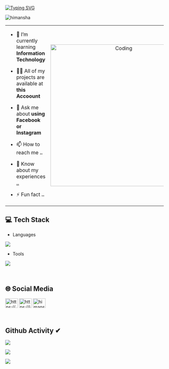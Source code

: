 [![Typing SVG](https://readme-typing-svg.herokuapp.com?size=32&vCenter=true&width=760&lines=Hi+%F0%9F%91%8B%2C+I'm+Himansha+Kuruppuge;From+Matara,+Sri+Lanka.;(UG)+SLIIT+Campus)](https://git.io/typing-svg)

<p align="left"> <img src="https://komarev.com/ghpvc/?username=himansha1&label=Profile%20views&color=0e75b6&style=flat" alt="himansha" /> </p>


<table align="center">
<tr border="none">
<td width="50%" align="left">
  
- 🌱 I’m currently learning **Information Technology**

- 👨‍💻 All of my projects are available at **this Accoount**

- 💬 Ask me about **using Facebook or Instagram**

- 📫 How to reach me **..**

- 📄 Know about my experiences [..](..)

- ⚡ Fun fact **..**

</td>
<td width="50%" align="center">

  <img align="center" alt="Coding" width="450" src="https://repository-images.githubusercontent.com/588181932/e36ec678-7984-4cdd-8e4c-a3932772ff8e">

  </td>
</tr>
</table>

## 💻 Tech Stack
- Languages
<p align="left">
  <a href="https://skillicons.dev">
    <img src="https://skillicons.dev/icons?i=c,html,java,mysql,dart,flutter,py,javascript,mongodb,express,php,react,nodejs,scala,spring,css," />
  </a>
</p>

- Tools
<p align="left">
  <a href="https://skillicons.dev">
    <img src="https://skillicons.dev/icons?i=git,powershell,arduino,autocad,figma,linux,idea,ps,au,pr,vscode,androidstudio,eclipse,postman,selenium,docker,discord,qt,r,visualstudio,wordpress" />
  </a>
</p>
<br/>

## 🌐 Social Media
<p align="left">
<a href="https://www.facebook.com/" target="blank"><img align="center" src="https://raw.githubusercontent.com/rahuldkjain/github-profile-readme-generator/master/src/images/icons/Social/facebook.svg" alt="https://www.facebook.com/" height="30" width="40" /></a>
<a href="https://instagram.com/" target="blank"><img align="center" src="https://raw.githubusercontent.com/rahuldkjain/github-profile-readme-generator/master/src/images/icons/Social/instagram.svg" alt="https://instagram.com/" height="30" width="40" /></a>
<a href="https://www.linkedin.com/in/himansha-kuruppuge-648083315/" target="blank"><img align="center" src="https://github.com/Scar1109/skill-icons/blob/main/icons/LinkedIn.svg" alt="himansha kuruppuge" height="30" width="40" /></a>
</p>
<br/>

## Github Activity ✔
![](https://github-profile-summary-cards.vercel.app/api/cards/profile-details?username=himansha1&theme=monokai)

![](https://github-profile-summary-cards.vercel.app/api/cards/stats?username=himansha1&theme=monokai)

[![](https://github-readme-streak-stats.herokuapp.com?user=himansha1&theme=soft-green)](https://git.io/streak-stats)
